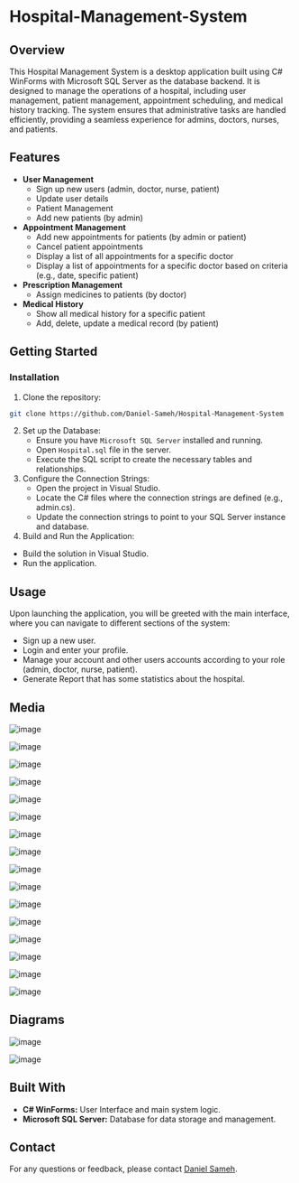 # Hospital-Management-System
## Overview
This Hospital Management System is a desktop application built using C# WinForms with Microsoft SQL Server as the database backend. It is designed to manage the operations of a hospital, including user management, patient management, appointment scheduling, and medical history tracking. The system ensures that administrative tasks are handled efficiently, providing a seamless experience for admins, doctors, nurses, and patients.
## Features
- **User Management**
  - Sign up new users (admin, doctor, nurse, patient)
  - Update user details
  - Patient Management
  - Add new patients (by admin)
- **Appointment Management**
  - Add new appointments for patients (by admin or patient)
  - Cancel patient appointments
  - Display a list of all appointments for a specific doctor
  - Display a list of appointments for a specific doctor based on criteria (e.g., date, specific patient)
- **Prescription Management**
  - Assign medicines to patients (by doctor)
- **Medical History**
  - Show all medical history for a specific patient
  - Add, delete, update a medical record (by patient)
## Getting Started
### Installation
1. Clone the repository:
  ```sh
  git clone https://github.com/Daniel-Sameh/Hospital-Management-System
  ```
2. Set up the Database:
   - Ensure you have `Microsoft SQL Server` installed and running.
   - Open `Hospital.sql` file in the server.
   - Execute the SQL script to create the necessary tables and relationships.
3. Configure the Connection Strings:
   - Open the project in Visual Studio.
   - Locate the C# files where the connection strings are defined (e.g., admin.cs).
   - Update the connection strings to point to your SQL Server instance and database.
4. Build and Run the Application:
  - Build the solution in Visual Studio.
  - Run the application.
## Usage
Upon launching the application, you will be greeted with the main interface, where you can navigate to different sections of the system:
  - Sign up a new user.
  - Login and enter your profile.
  - Manage your account and other users accounts according to your role (admin, doctor, nurse, patient).
  - Generate Report that has some statistics about the hospital.
## Media
![image](https://github.com/Daniel-Sameh/Hospital-Management-System/blob/main/Media/mainInterface.png)

![image](https://github.com/Daniel-Sameh/Hospital-Management-System/blob/main/Media/login.png)

![image](https://github.com/Daniel-Sameh/Hospital-Management-System/blob/main/Media/signup.png)

![image](https://github.com/Daniel-Sameh/Hospital-Management-System/blob/main/Media/signup1.png)

![image](https://github.com/Daniel-Sameh/Hospital-Management-System/blob/main/Media/admin.png)

![image](https://github.com/Daniel-Sameh/Hospital-Management-System/blob/main/Media/admin1.png)

![image](https://github.com/Daniel-Sameh/Hospital-Management-System/blob/main/Media/admin2.png)

![image](https://github.com/Daniel-Sameh/Hospital-Management-System/blob/main/Media/patient.png)

![image](https://github.com/Daniel-Sameh/Hospital-Management-System/blob/main/Media/patient1.png)

![image](https://github.com/Daniel-Sameh/Hospital-Management-System/blob/main/Media/patient2.png)

![image](https://github.com/Daniel-Sameh/Hospital-Management-System/blob/main/Media/patient3.png)

![image](https://github.com/Daniel-Sameh/Hospital-Management-System/blob/main/Media/patient4.png)

![image](https://github.com/Daniel-Sameh/Hospital-Management-System/blob/main/Media/doctor.png)

![image](https://github.com/Daniel-Sameh/Hospital-Management-System/blob/main/Media/doctor1.png)

![image](https://github.com/Daniel-Sameh/Hospital-Management-System/blob/main/Media/report.png)

![image](https://github.com/Daniel-Sameh/Hospital-Management-System/blob/main/Media/report1.png)

## Diagrams
![image](https://github.com/Daniel-Sameh/Hospital-Management-System/blob/main/Media/diagram.png)

![image](https://github.com/Daniel-Sameh/Hospital-Management-System/blob/main/Media/diagram1.png)

## Built With 
- **C# WinForms:** User Interface and main system logic.
- **Microsoft SQL Server:** Database for data storage and management.
## Contact 
For any questions or feedback, please contact [Daniel Sameh](mailto:danielsameh21@gmail.com).
